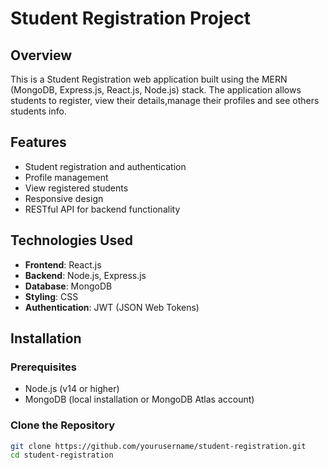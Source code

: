 # Student Registration Project

## Overview

This is a Student Registration web application built using the MERN (MongoDB, Express.js, React.js, Node.js) stack. The application allows students to register, view their details,manage their profiles and see others students info.

## Features

- Student registration and authentication
- Profile management
- View registered students
- Responsive design
- RESTful API for backend functionality

## Technologies Used

- **Frontend**: React.js
- **Backend**: Node.js, Express.js
- **Database**: MongoDB
- **Styling**: CSS
- **Authentication**: JWT (JSON Web Tokens)

## Installation

### Prerequisites

- Node.js (v14 or higher)
- MongoDB (local installation or MongoDB Atlas account)

### Clone the Repository

```bash
git clone https://github.com/yourusername/student-registration.git
cd student-registration
